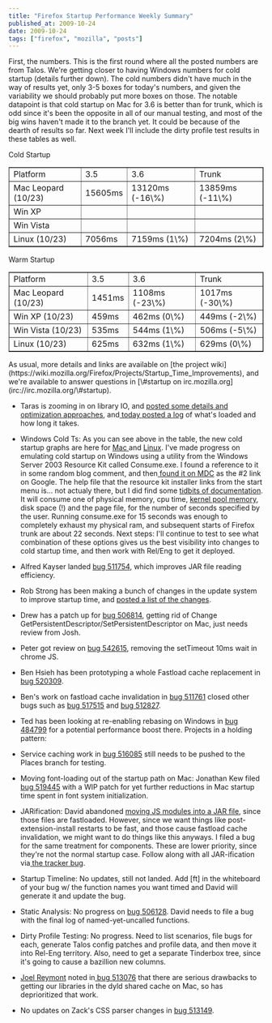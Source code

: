 ```yaml
---
title: "Firefox Startup Performance Weekly Summary"
published_at: 2009-10-24
date: 2009-10-24
tags: ["firefox", "mozilla", "posts"]
---
```

First, the numbers. This is the first round where all the posted numbers are from Talos. We're getting closer to having Windows numbers for cold startup (details further down). The cold numbers didn't have much in the way of results yet, only 3-5 boxes for today's numbers, and given the variability we should probably put more boxes on those. The notable datapoint is that cold startup on Mac for 3.6 is better than for trunk, which is odd since it's been the opposite in all of our manual testing, and most of the big wins haven't made it to the branch yet. It could be because of the dearth of results so far. Next week I'll include the dirty profile test results in these tables as well.

Cold Startup
<table border="1">
<tbody>
<tr>
<td>Platform</td>
<td>3.5</td>
<td>3.6</td>
<td>Trunk</td>
</tr>
<tr>
<td>Mac Leopard (10/23)</td>
<td>15605ms</td>
<td>13120ms (-16\%)</td>
<td>13859ms (-11\%)</td>
</tr>
<tr>
<td>Win XP</td>
<td></td>
<td></td>
<td></td>
</tr>
<tr>
<td>Win Vista</td>
<td></td>
<td></td>
<td></td>
</tr>
<tr>
<td>Linux (10/23)</td>
<td>7056ms</td>
<td>7159ms (1\%)</td>
<td>7204ms (2\%)</td>
</tr>
</tbody></table>
Warm Startup
<table border="1">
<tbody>
<tr>
<td>Platform</td>
<td>3.5</td>
<td>3.6</td>
<td>Trunk</td>
</tr>
<tr>
<td>Mac Leopard (10/23)</td>
<td>1451ms</td>
<td>1108ms (-23\%)</td>
<td>1017ms (-30\%)</td>
</tr>
<tr>
<td>Win XP (10/23)</td>
<td>459ms</td>
<td>462ms (0\%)</td>
<td>449ms  (-2\%)</td>
</tr>
<tr>
<td>Win Vista (10/23)</td>
<td>535ms</td>
<td>544ms (1\%)</td>
<td>506ms (-5\%)</td>
</tr>
<tr>
<td>Linux (10/23)</td>
<td>625ms</td>
<td>632ms (1\%)</td>
<td>629ms  (0\%)</td>
</tr>
</tbody></table>
As usual, more details and links are  available on [the    project wiki](https://wiki.mozilla.org/Firefox/Projects/Startup_Time_Improvements), and we're available to answer questions in [\#startup on irc.mozilla.org](irc://irc.mozilla.org/\#startup).

*   Taras is zooming in on library IO, and [posted some details and optimization approaches](http://blog.mozilla.com/tglek/2009/10/20/large-apps-just-have-to-start-slow/), and[ today posted a log](http://blog.mozilla.com/tglek/2009/10/23/studying-library-io-systemtap-style/) of what's loaded and how long it takes.
*   Windows Cold Ts: As you can see above in the table, the new cold startup graphs are here for [Mac ](http://tinyurl.com/2vr3pz)and [Linux](http://tinyurl.com/2vr3pz). I've made progress on emulating cold startup on Windows using a utility from the Windows Server 2003 Resource Kit called Consume.exe. I found a reference to it in some random blog comment, and then[ found it on MDC](https://developer.mozilla.org/en/QA/Stress_Testing) as the \#2 link on Google. The help file that the resource kit installer links from the start menu  is... not actualy there, but I did find some [tidbits of  documentation](http://www.windows-management.com/msk-rk/win2003/0127/). It will consume one of physical memory, cpu time, [kernel pool memory](http://blogs.technet.com/askperf/archive/2007/03/07/memory-management-understanding-pool-resources.aspx), disk space (!) and the page file, for the number of seconds specified by the user. Running consume.exe for 15 seconds was enough to completely exhaust my physical ram, and subsequent starts of Firefox trunk are about 22 seconds. Next steps: I'll continue to test to see what combination of these options gives us the best visibility into changes to cold startup time, and then work with Rel/Eng to get it deployed.
*   Alfred Kayser landed [bug  511754](https://bugzilla.mozilla.org/show_bug.cgi?id=511754), which improves JAR file reading efficiency.
*   Rob Strong has been making a bunch of changes in the update system to improve startup time, and [posted a list of the changes](http://blog.mozilla.com/rstrong/2009/10/23/app-update-status/).
*   Drew has a patch up for [bug  506814](https://bugzilla.mozilla.org/show_bug.cgi?id=506814), getting rid of Change   GetPersistentDescriptor/SetPersistentDescriptor on Mac, just needs review from Josh.
*   Peter got review on [bug 542615](https://bugzilla.mozilla.org/show_bug.cgi?id=512645), removing the setTimeout 10ms wait in chrome JS.
*   Ben Hsieh has been prototyping a whole Fastload cache replacement in [bug 520309](https://bugzilla.mozilla.org/show_bug.cgi?id=520309).
*   Ben's work on fastload cache invalidation in [bug 511761](https://bugzilla.mozilla.org/show_bug.cgi?id=511761) closed other bugs such as [bug 517515](https://bugzilla.mozilla.org/show_bug.cgi?id=517515) and [bug 512827](https://bugzilla.mozilla.org/show_bug.cgi?id=512827).
*   Ted has been looking at re-enabling rebasing on Windows in [bug 484799](https://bugzilla.mozilla.org/show_bug.cgi?id=484799) for a potential performance boost there.
Projects in a holding pattern:

*   Service caching work in [bug       516085](https://bugzilla.mozilla.org/show_bug.cgi?id=516085) still needs to be pushed  to  the  Places branch for testing.
*   Moving font-loading out of the startup path on Mac: Jonathan Kew   filed [bug     519445](https://bugzilla.mozilla.org/show_bug.cgi?id=519445) with a WIP patch for yet further reductions in Mac startup     time spent in font system initialization.
*   JARification: David abandoned [moving JS        modules into a JAR file](https://bugzilla.mozilla.org/show_bug.cgi?id=509755), since those files are fastloaded.       However, since we want things like post-extension-install restarts to   be     fast, and those cause fastload cache invalidation, we might  want  to   do   things like this anyways. I filed a bug for the same  treatment  for     components. These are lower priority, since they're  not the  normal     startup case. Follow along with all JAR-ification  via[ the       tracker  bug](https://bugzilla.mozilla.org/show_bug.cgi?id=513027).
*   Startup Timeline: No updates, still not landed. Add [ft] in the      whiteboard of your bug w/ the function names you want timed and David      will generate it and update the bug.
*   Static Analysis: No progress on [bug      506128](https://bugzilla.mozilla.org/show_bug.cgi?id=506128).  David needs to file a bug with the final log of      named-yet-uncalled  functions.
*   Dirty Profile Testing: No progress. Need to list scenarios, file      bugs  for each, generate Talos config patches and profile data, and  then     move  it into Rel-Eng territory. Also, need to get a separate     Tinderbox  tree,  since it's going to cause a bazillion new columns.
*   [Joel      Reymont](http://wagerlabs.com/) noted in[ bug      513076](https://bugzilla.mozilla.org/show_bug.cgi?id=513076) that there are serious drawbacks to getting our libraries in      the dyld  shared cache on Mac, so has deprioritized that work.
*   No updates on Zack's CSS parser changes in [bug        513149](https://bugzilla.mozilla.org/show_bug.cgi?id=513149).